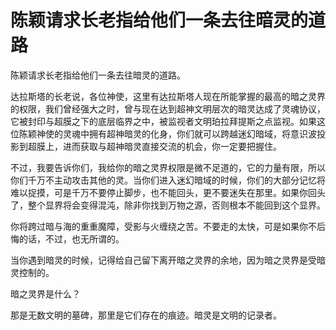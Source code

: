 # 陈颖请求长老指给他们一条去往暗灵的道路

陈颖请求长老指给他们一条去往暗灵的道路。

达拉斯塔的长老说，各位神使，这里有达拉斯塔人现在所能掌握的最高的暗之灵界的权限，我们曾经强大之时，曾与现在达到超神文明层次的暗灵达成了灵魂协议，它被封印与超膜之下的底层临界之中，被监视者文明珀拉拜提斯之点监视。如果这位陈颖神使的灵魂中拥有超神暗灵的化身，你们就可以跨越迷幻暗域，将意识波投影到超膜上，进而获取与超神暗灵直接交流的机会，你一定要把握住。

不过，我要告诉你们，我给你的暗之灵界权限是微不足道的，它的力量有限，所以你们千万不主动攻击其他的灵。当你们进入迷幻暗域的时候，你们的大部分记忆将难以捉摸，可是千万不要停止脚步，也不能回头，更不要迷失在那里。如果你回头了，整个显界将会变得混沌，除非你找到万物之源，否则根本不能回到这个显界。

你将跨过暗与海的重重魔障，受影与火缠绕之苦。不要走的太快，可是如果你不后悔的话，不过，也无所谓的。

当你遇到暗灵的时候，记得给自己留下离开暗之灵界的余地，因为暗之灵界是受暗灵控制的。

暗之灵界是什么？

那是无数文明的墓碑，那里是它们存在的痕迹。暗灵是文明的记录者。
